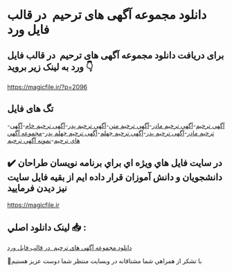 # دانلود مجموعه آگهی های ترحیم  در قالب فایل ورد

## برای دریافت دانلود مجموعه آگهی های ترحیم  در قالب فایل ورد به لینک زیر بروید 👇

https://magicfile.ir/?p=2096

## تگ های فایل

-[آگهي ترحيم](https://magicfile.ir/product/%d9%85%d8%ac%d9%85%d9%88%d8%b9%d9%87-%d8%a2%da%af%d9%87%d9%8a-%d9%87%d8%a7%d9%8a-%d8%aa%d8%b1%d8%ad%d9%8a%d9%85/)-[آگهي ترحيم مادر](https://magicfile.ir/product/%d9%85%d8%ac%d9%85%d9%88%d8%b9%d9%87-%d8%a2%da%af%d9%87%d9%8a-%d9%87%d8%a7%d9%8a-%d8%aa%d8%b1%d8%ad%d9%8a%d9%85/)-[آگهي ترحيم متن](https://magicfile.ir/product/%d9%85%d8%ac%d9%85%d9%88%d8%b9%d9%87-%d8%a2%da%af%d9%87%d9%8a-%d9%87%d8%a7%d9%8a-%d8%aa%d8%b1%d8%ad%d9%8a%d9%85/)-[آگهي ترحيم پدر](https://magicfile.ir/product/%d9%85%d8%ac%d9%85%d9%88%d8%b9%d9%87-%d8%a2%da%af%d9%87%d9%8a-%d9%87%d8%a7%d9%8a-%d8%aa%d8%b1%d8%ad%d9%8a%d9%85/)-[آگهی ترحیم خام](https://magicfile.ir/product/%d9%85%d8%ac%d9%85%d9%88%d8%b9%d9%87-%d8%a2%da%af%d9%87%d9%8a-%d9%87%d8%a7%d9%8a-%d8%aa%d8%b1%d8%ad%d9%8a%d9%85/)-[آگهی ترحیم مادر](https://magicfile.ir/product/%d9%85%d8%ac%d9%85%d9%88%d8%b9%d9%87-%d8%a2%da%af%d9%87%d9%8a-%d9%87%d8%a7%d9%8a-%d8%aa%d8%b1%d8%ad%d9%8a%d9%85/)-[آگهی ترحیم پدر](https://magicfile.ir/product/%d9%85%d8%ac%d9%85%d9%88%d8%b9%d9%87-%d8%a2%da%af%d9%87%d9%8a-%d9%87%d8%a7%d9%8a-%d8%aa%d8%b1%d8%ad%d9%8a%d9%85/)-[آگهی ترحیم چهلم](https://magicfile.ir/product/%d9%85%d8%ac%d9%85%d9%88%d8%b9%d9%87-%d8%a2%da%af%d9%87%d9%8a-%d9%87%d8%a7%d9%8a-%d8%aa%d8%b1%d8%ad%d9%8a%d9%85/)-[آگهی ترحیم چهلم پدر](https://magicfile.ir/product/%d9%85%d8%ac%d9%85%d9%88%d8%b9%d9%87-%d8%a2%da%af%d9%87%d9%8a-%d9%87%d8%a7%d9%8a-%d8%aa%d8%b1%d8%ad%d9%8a%d9%85/)-[مجموعه آگهي هاي ترحيم](https://magicfile.ir/product/%d9%85%d8%ac%d9%85%d9%88%d8%b9%d9%87-%d8%a2%da%af%d9%87%d9%8a-%d9%87%d8%a7%d9%8a-%d8%aa%d8%b1%d8%ad%d9%8a%d9%85/)-[نمونه آگهي ترحيم](https://magicfile.ir/product/%d9%85%d8%ac%d9%85%d9%88%d8%b9%d9%87-%d8%a2%da%af%d9%87%d9%8a-%d9%87%d8%a7%d9%8a-%d8%aa%d8%b1%d8%ad%d9%8a%d9%85/)

## ✔️ در سايت فايل هاي ويژه اي براي برنامه نويسان طراحان دانشجويان و دانش آموزان قرار داده ايم از بقيه فايل سايت نيز ديدن فرماييد

https://magicfile.ir


## لينک دانلود اصلي 📥 :

[دانلود مجموعه آگهی های ترحیم  در قالب فایل ورد](https://magicfile.ir/product/%d9%85%d8%ac%d9%85%d9%88%d8%b9%d9%87-%d8%a2%da%af%d9%87%d9%8a-%d9%87%d8%a7%d9%8a-%d8%aa%d8%b1%d8%ad%d9%8a%d9%85/) 


🙏با تشکر از همراهي شما مشتاقانه در وبسایت منتظر شما دوست عزیز هستیم

